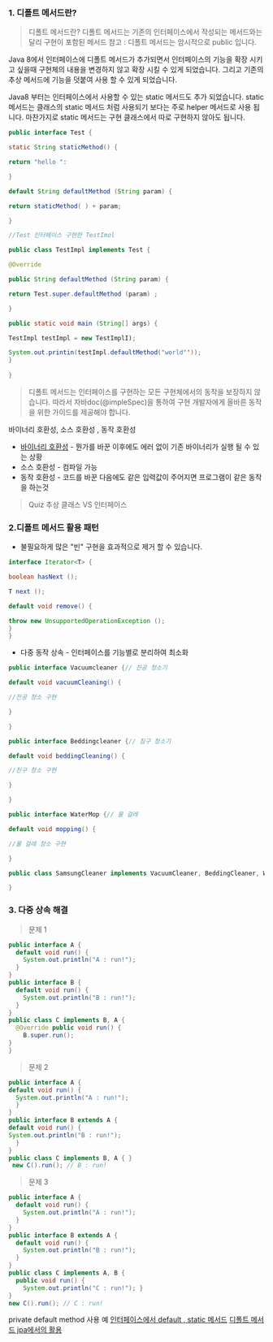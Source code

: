 
### 1. 디폴트 메서드란?

> 디폴트 메서드란? 
> 디폴트 메서드는 기존의 인터페이스에서 작성되는 메서드와는 달리 구현이 포함된 메서드
> 참고 : 디폴트 메서드는 암시적으로 public 입니다.

Java 8에서 인터페이스에 디폴트 메서드가 추가되면서 인터페이스의 기능을 확장 시키고 싶을때 구현체의 내용을 변경하지 않고 확장 시킬 수 있게 되었습니다. 그리고 기존의 추상 메서드에 기능을 덧붙여 사용 할 수 있게 되었습니다.

Java8 부터는 인터페이스에서 사용할 수 있는 static 메서드도 추가 되었습니다.
static 메서드는 클래스의 static 메서드 처럼 사용되기 보다는 주로 helper 메서드로 사용 됩니다.
마찬가지로 static 메서드는 구현 클래스에서 따로 구현하지 않아도 됩니다.

```java
public interface Test {

static String staticMethod() {

return "hello ":

}

default String defaultMethod (String param) {

return staticMethod( ) + param;

}

//Test 인터페이스 구현한 TestImol

public class TestImpl implements Test {

@Override

public String defaultMethod (String param) {

return Test.super.defaultMethod (param) ;

}

public static void main (String[] args) {

TestImpl testImpl = new TestImplI);

System.out.printin(testImpl.defaultMethod("world"'));
}
										  
}
```

> 디폴트 메서드는 인터페이스를 구현하는 모든 구현체에서의 동작을 보장하지 않습니다. 따라서 
> 자바doc(@impleSpec)을 통하여 구현 개발자에게 올바른 동작을 위한 가이드를 제공해야 합니다.


바이너리 호환성, 소스 호환성 , 동작 호환성
- [바이너리 호환성](https://velog.io/@kms8571/JAVA-%EB%B0%94%EC%9D%B4%EB%84%88%EB%A6%AC-%ED%98%B8%ED%99%98%EC%84%B1-%EA%B4%80%EB%A0%A8-%EC%9D%B4%EC%8A%88) - 뭔가를 바꾼 이후에도 에러 없이 기존 바이너리가 실행 될 수 있는 상황
- 소스 호환성 - 컴파일 가능
- 동작 호환성 - 코드를 바꾼 다음에도 같은 입력값이 주어지면 프로그램이 같은 동작을 하는것

>Quiz
>추상 클래스 VS 인터페이스


### 2.디폴트 메서드 활용 패턴

-  불필요하게 많은 "빈" 구현을 효과적으로 제거 할 수 있습니다.
```java
interface Iterator<T> {

boolean hasNext ();

T next ();

default void remove() {

throw new UnsupportedOperationException ();
}
}
```

- 다중 동작 상속 - 인터페이스를 기능별로 분리하여 최소화
```java
public interface Vacuumcleaner {// 진공 청소기

default void vacuumCleaning() {

//진공 청소 구현

}

}

public interface Beddingcleaner {// 침구 청소기

default void beddingCleaning() {

//친구 청소 구현

}

}

public interface WaterMop {// 물 걸레

default void mopping() {

//물 걸레 청소 구현

}

public class SamsungCleaner implements VacuumCleaner, BeddingCleaner, WaterMop {

}
```

### 3. 다중 상속 해결

> 문제 1
```java
public interface A {
  default void run() {
    System.out.println("A : run!");
  }
}
public interface B {
  default void run() {
    System.out.println("B : run!");
  }
}
public class C implements B, A {
  @Override public void run() {
    B.super.run();
}
}
```

>문제 2
```java
public interface A {
default void run() {
  System.out.println("A : run!");
  }
}
public interface B extends A {
default void run() {
System.out.println("B : run!");
  }
}
public class C implements B, A { }
 new C().run(); // B : run!

```

>문제 3
```java
public interface A {
  default void run() {
    System.out.println("A : run!");
  }
}
public interface B extends A {
  default void run() {
    System.out.println("B : run!");
  }
}
public class C implements A, B {
  public void run() {
    System.out.println("C : run!"); }
}
new C().run(); // C : run!
```

private default method 사용 예
[인터페이스에서 default , static 메서드](https://soft-dino.tistory.com/25)
[디폴트 메서드 jpa에서의 활용](https://dkswnkk.tistory.com/730)



